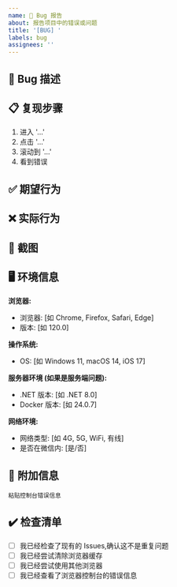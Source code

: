 ```yaml
---
name: 🐛 Bug 报告
about: 报告项目中的错误或问题
title: '[BUG] '
labels: bug
assignees: ''
---
```


## 🐛 Bug 描述
<!-- 清晰简洁地描述这个 bug -->

## 📋 复现步骤
<!-- 描述如何复现这个问题 -->
1. 进入 '...'
2. 点击 '...'
3. 滚动到 '...'
4. 看到错误

## ✅ 期望行为
<!-- 描述你期望发生什么 -->

## ❌ 实际行为
<!-- 描述实际发生了什么 -->

## 📸 截图
<!-- 如果适用,添加截图来帮助解释问题 -->

## 🖥️ 环境信息
**浏览器:**
 - 浏览器: [如 Chrome, Firefox, Safari, Edge]
 - 版本: [如 120.0]

**操作系统:**
 - OS: [如 Windows 11, macOS 14, iOS 17]

**服务器环境 (如果是服务端问题):**
 - .NET 版本: [如 .NET 8.0]
 - Docker 版本: [如 24.0.7]

**网络环境:**
 - 网络类型: [如 4G, 5G, WiFi, 有线]
 - 是否在微信内: [是/否]

## 📝 附加信息
<!-- 浏览器控制台错误信息 -->
```
粘贴控制台错误信息
```

<!-- 任何其他有助于解决问题的信息 -->

## ✔️ 检查清单
- [ ] 我已经检查了现有的 Issues,确认这不是重复问题
- [ ] 我已经尝试清除浏览器缓存
- [ ] 我已经尝试使用其他浏览器
- [ ] 我已经查看了浏览器控制台的错误信息
